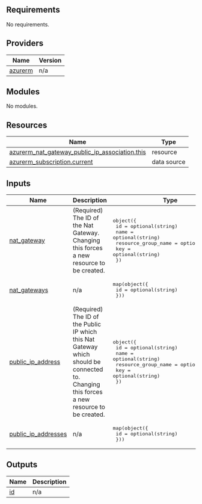 <!-- BEGIN_TF_DOCS -->
## Requirements

No requirements.

## Providers

| Name | Version |
|------|---------|
| <a name="provider_azurerm"></a> [azurerm](#provider\_azurerm) | n/a |

## Modules

No modules.

## Resources

| Name | Type |
|------|------|
| [azurerm_nat_gateway_public_ip_association.this](https://registry.terraform.io/providers/hashicorp/azurerm/latest/docs/resources/nat_gateway_public_ip_association) | resource |
| [azurerm_subscription.current](https://registry.terraform.io/providers/hashicorp/azurerm/latest/docs/data-sources/subscription) | data source |

## Inputs

| Name | Description | Type | Default | Required |
|------|-------------|------|---------|:--------:|
| <a name="input_nat_gateway"></a> [nat\_gateway](#input\_nat\_gateway) | (Required) The ID of the Nat Gateway. Changing this forces a new resource to be created. | <pre>object({<br>    id                  = optional(string)<br>    name                = optional(string)<br>    resource_group_name = optional(string)<br>    key                 = optional(string)<br>  })</pre> | n/a | yes |
| <a name="input_nat_gateways"></a> [nat\_gateways](#input\_nat\_gateways) | n/a | <pre>map(object({<br>    id = optional(string)<br>  }))</pre> | `{}` | no |
| <a name="input_public_ip_address"></a> [public\_ip\_address](#input\_public\_ip\_address) | (Required) The ID of the Public IP which this Nat Gateway which should be connected to. Changing this forces a new resource to be created. | <pre>object({<br>    id                  = optional(string)<br>    name                = optional(string)<br>    resource_group_name = optional(string)<br>    key                 = optional(string)<br>  })</pre> | n/a | yes |
| <a name="input_public_ip_addresses"></a> [public\_ip\_addresses](#input\_public\_ip\_addresses) | n/a | <pre>map(object({<br>    id = optional(string)<br>  }))</pre> | `{}` | no |

## Outputs

| Name | Description |
|------|-------------|
| <a name="output_id"></a> [id](#output\_id) | n/a |
<!-- END_TF_DOCS -->